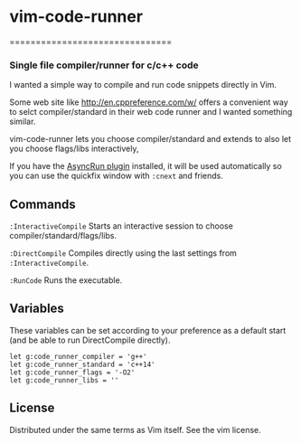 # vim-code-runner
===============================
### Single file compiler/runner for c/c++ code ###
I wanted a simple way to compile and run code snippets directly in Vim.

Some web site like http://en.cppreference.com/w/ offers a convenient way to
selct compiler/standard in their web code runner and I wanted something similar.

vim-code-runner lets you choose compiler/standard and extends to also let you
choose flags/libs interactively,

If you have the [AsyncRun plugin](https://github.com/skywind3000/asyncrun.vim)
installed, it will be used automatically so you can use the quickfix window
with `:cnext` and friends.

## Commands
`:InteractiveCompile`
Starts an interactive session to choose compiler/standard/flags/libs.

`:DirectCompile`
Compiles directly using the last settings from `:InteractiveCompile`.

`:RunCode`
Runs the executable.

## Variables
These variables can be set according to your preference as a default start
(and be able to run DirectCompile directly).

```vimL
let g:code_runner_compiler = 'g++'
let g:code_runner_standard = 'c++14'
let g:code_runner_flags = '-O2'
let g:code_runner_libs = ''
```

## License

Distributed under the same terms as Vim itself.  See the vim license.
